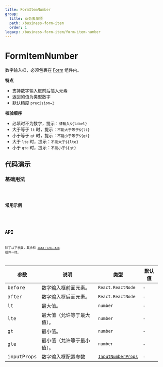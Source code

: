 ```yaml
---
title: FormItemNumber
group:
  title: 业务表单项
  path: /business-form-item
  order: 1
legacy: /business-form-item/form-item-number
---
```


# FormItemNumber

数字输入框，必须包裹在 [Form](https://ant-design.gitee.io/components/form-cn/) 组件内。

**特点**

- 支持数字输入框前后插入元素
- 返回的值为类型数字
- 默认精度 `precision=2`

**校验顺序**

- 必填时不为数字，提示：`请输入${label}`
- 大于等于 `lt` 时，提示：`不能大于等于${lt}`
- 小于等于 `gt` 时，提示：`不能小于等于${gt}`
- 大于 `lte` 时，提示：`不能大于${lte}`
- 小于 `gte` 时，提示：`不能小于${gt}`

## 代码演示

### 基础用法

<code src="./demos/Demo1.tsx" />

### 常用示例

<code src="./demos/Demo2.tsx" />

## API

除了以下参数，其余和 [`antd Form.Item`](https://ant-design.gitee.io/components/form-cn/#Form.Item) 组件一样。

参数 | 说明 | 类型 | 默认值 |
------------- | ------------- | ------------- | ------------- |
before  | 数字输入框前面元素。 | `React.ReactNode` | - |
after  | 数字输入框后面元素。 | `React.ReactNode` | - |
lt  | 最大值。 | `number` | - |
lte  | 最大值（允许等于最大值）。 | `number` | - |
gt  | 最小值。 | `number` | - |
gte  | 最小值（允许等于最小值）。 | `number` | - |
inputProps  | 数字输入框配置参数 | [`InputNumberProps`](https://ant-design.gitee.io/components/input-number-cn/#API) | - |